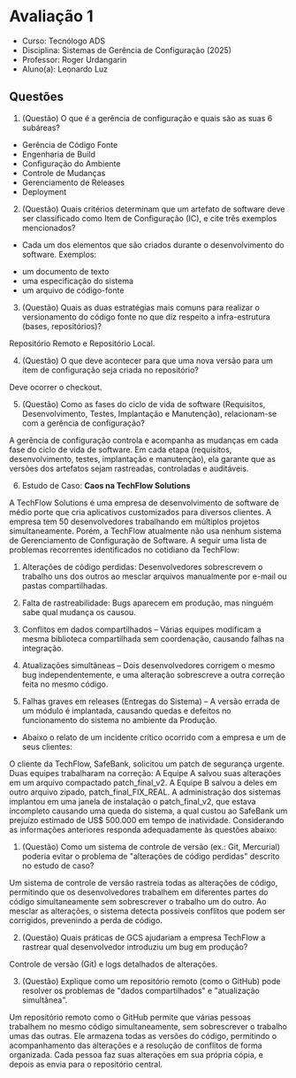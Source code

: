 # Avaliação 1

* Curso: Tecnólogo ADS
* Disciplina: Sistemas de Gerência de Configuração (2025)
* Professor: Roger Urdangarin
* Aluno(a): Leonardo Luz

## Questões

1) (Questão) O que é a gerência de configuração e quais são as suas 6 subáreas?

- Gerência de Código Fonte
- Engenharia de Build
- Configuração do Ambiente
- Controle de Mudanças
- Gerenciamento de Releases
- Deployment

2) (Questão) Quais critérios determinam que um artefato de software deve ser classificado como Item de Configuração (IC), e cite três exemplos mencionados?

* Cada um dos elementos que são criados durante o desenvolvimento do software. Exemplos:
- um documento de texto
- uma especificação do sistema
- um arquivo de código-fonte

3) (Questão) Quais as duas estratégias mais comuns para realizar o versionamento do código fonte no que diz respeito a infra-estrutura (bases, repositórios)?

Repositório Remoto e Repositório Local.

4) (Questão) O que deve acontecer para que uma nova versão para um item de configuração seja criada no repositório?

Deve ocorrer o checkout.

5) (Questão) Como as fases do ciclo de vida de software (Requisitos, Desenvolvimento, Testes, Implantação e Manutenção), relacionam-se com a gerência de configuração?

A gerência de configuração controla e acompanha as mudanças em cada fase do ciclo de vida de software. Em cada etapa (requisitos, desenvolvimento, testes, implantação e manutenção), ela garante que as versões dos artefatos sejam rastreadas, controladas e auditáveis.

6) Estudo de Caso: **Caos na TechFlow Solutions**

A TechFlow Solutions é uma empresa de desenvolvimento de software de médio porte que cria aplicativos customizados para diversos clientes. A empresa tem 50 desenvolvedores trabalhando em múltiplos projetos simultaneamente. Porém, a TechFlow atualmente não usa nenhum sistema de Gerenciamento de Configuração de Software. A seguir uma lista de problemas recorrentes identificados no cotidiano da TechFlow:

1. Alterações de código perdidas: Desenvolvedores sobrescrevem o trabalho uns dos outros ao mesclar arquivos manualmente por e-mail ou pastas compartilhadas.

2. Falta de rastreabilidade: Bugs aparecem em produção, mas ninguém sabe qual mudança os causou.

3. Conflitos em dados compartilhados – Várias equipes modificam a mesma biblioteca compartilhada sem coordenação, causando falhas na integração.

4. Atualizações simultâneas – Dois desenvolvedores corrigem o mesmo bug independentemente, e uma alteração sobrescreve a outra correção feita no mesmo código.

5. Falhas graves em releases (Entregas do Sistema) – A versão errada de um módulo é implantada, causando quedas e defeitos no funcionamento do sistema no ambiente da Produção.

- Abaixo o relato de um incidente crítico ocorrido com a empresa e um de seus clientes:

O cliente da TechFlow, SafeBank, solicitou um patch de segurança urgente. Duas equipes trabalharam na correção: A Equipe A salvou suas alterações em um arquivo compactado patch_final_v2. A Equipe B salvou a deles em outro arquivo zipado, patch_final_FIX_REAL. A administração dos sistemas implantou em uma janela de instalação o patch_final_v2, que estava incompleto causando uma queda do sistema, a qual custou ao SafeBank um prejuízo estimado de US$ 500.000 em tempo de inatividade. Considerando as informações anteriores responda adequadamente às questões abaixo:

1. (Questão) Como um sistema de controle de versão (ex.: Git, Mercurial) poderia evitar o problema de "alterações de código perdidas" descrito no estudo de caso?

Um sistema de controle de versão rastreia todas as alterações de código, permitindo que os desenvolvedores trabalhem em diferentes partes do código simultaneamente sem sobrescrever o trabalho um do outro. Ao mesclar as alterações, o sistema detecta possiveis conflitos que podem ser corrigidos, prevenindo a perda de código.

2. (Questão) Quais práticas de GCS ajudariam a empresa TechFlow a rastrear qual desenvolvedor introduziu um bug em produção?

Controle de versão (Git) e logs detalhados de alterações.

3. (Questão) Explique como um repositório remoto (como o GitHub) pode resolver os problemas de "dados compartilhados" e "atualização simultânea".

Um repositório remoto como o GitHub permite que várias pessoas trabalhem no mesmo código simultaneamente, sem sobrescrever o trabalho umas das outras.  Ele armazena todas as versões do código, permitindo o acompanhamento das alterações e a resolução de conflitos de forma organizada.  Cada pessoa faz suas alterações em sua própria cópia, e depois as envia para o repositório central.

